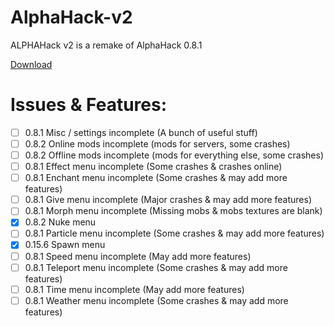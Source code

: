 # AlphaHack-v2
ALPHAHack v2 is a remake of AlphaHack 0.8.1


[Download](https://arceusmatt.github.io/AlphaHack)


# Issues & Features:
- [ ] 0.8.1 Misc / settings incomplete (A bunch of useful stuff)
- [ ] 0.8.2 Online mods incomplete (mods for servers, some crashes)
- [ ] 0.8.2 Offline mods incomplete (mods for everything else, some crashes)
- [ ] 0.8.1 Effect menu incomplete (Some crashes & crashes online)
- [ ] 0.8.1 Enchant menu incomplete (Some crashes & may add more features)
- [ ] 0.8.1 Give menu incomplete (Major crashes & may add more features)
- [ ] 0.8.1 Morph menu incomplete (Missing mobs & mobs textures are blank)
- [x] 0.8.2 Nuke menu
- [ ] 0.8.1 Particle menu incomplete (Some crashes & may add more features)
- [x] 0.15.6 Spawn menu
- [ ] 0.8.1 Speed menu incomplete (May add more features)
- [ ] 0.8.1 Teleport menu incomplete (Some crashes & may add more features)
- [ ] 0.8.1 Time menu incomplete (May add more features)
- [ ] 0.8.1 Weather menu incomplete (Some crashes & may add more features)
